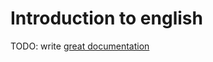 # Introduction to english

TODO: write [great documentation](http://jacobian.org/writing/what-to-write/)
